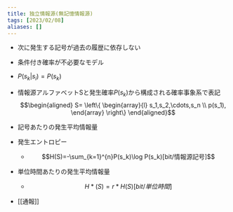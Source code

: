 ```yaml
---
title: 独立情報源(無記憶情報源)
tags: [2023/02/08]
aliases: []
---
```


- 次に発生する記号が過去の履歴に依存しない
- 条件付き確率が不必要なモデル
- $P(s_k|s_i)=P(s_k)$
- 情報源アルファベットSと発生確率$P(s_k)$から構成される確率事象系で表記
 $$\begin{aligned}
			  S=
			    \left\{
			      \begin{array}{l}
			        s_1,s_2,\cdots,s_n \\
			        p(s_1),
			      \end{array}
			    \right\}
			  \end{aligned}$$

- 記号あたりの発生平均情報量
- 発生エントロピー
	- $$H(S)=-\sum_{k=1}^{n}P(s_k)\log P(s_k)[bit/情報源記号]$$
- 単位時間あたりの発生平均情報量
	- $$H*(S)=r*H(S)[bit/単位時間]$$
- [[通報]]